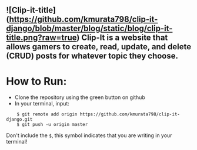 ![Clip-it-title] (https://github.com/kmurata798/clip-it-django/blob/master/blog/static/blog/clip-it-title.png?raw=true)
Clip-It is a website that allows gamers to create, read, update, and delete (CRUD) posts for whatever topic they choose.
------------------------------------
# How to Run:
- Clone the repository using the green button on github
- In your terminal, input: 
```
    $ git remote add origin https://github.com/kmurata798/clip-it-django.git
    $ git push -u origin master
```
Don't include the `$`, this symbol indicates that you are writing in your terminal!